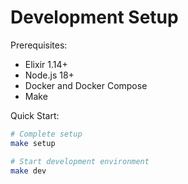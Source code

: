# Development Setup

Prerequisites:

- Elixir 1.14+
- Node.js 18+
- Docker and Docker Compose
- Make

Quick Start:

```bash
# Complete setup
make setup

# Start development environment
make dev
```
